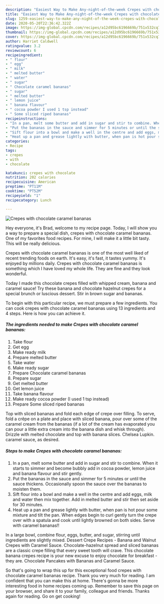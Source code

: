 ```yaml
---
description: "Easiest Way to Make Any-night-of-the-week Crepes with chocolate caramel bananas"
title: "Easiest Way to Make Any-night-of-the-week Crepes with chocolate caramel bananas"
slug: 1259-easiest-way-to-make-any-night-of-the-week-crepes-with-chocolate-caramel-bananas
date: 2020-05-20T22:36:42.322Z
image: https://img-global.cpcdn.com/recipes/a12d95bc6196669b/751x532cq70/crepes-with-chocolate-caramel-bananas-recipe-main-photo.jpg
thumbnail: https://img-global.cpcdn.com/recipes/a12d95bc6196669b/751x532cq70/crepes-with-chocolate-caramel-bananas-recipe-main-photo.jpg
cover: https://img-global.cpcdn.com/recipes/a12d95bc6196669b/751x532cq70/crepes-with-chocolate-caramel-bananas-recipe-main-photo.jpg
author: Harriet Caldwell
ratingvalue: 3.2
reviewcount: 6
recipeingredient:
- " flour"
- " egg"
- " milk"
- " melted butter"
- " water"
- " sugar"
- " Chocolate caramel bananas"
- " sugar"
- " melted butter"
- " lemon juice"
- " banana flavour"
- " cocoa powder I used 1 tsp instead"
- " Some sliced riped bananas"
recipeinstructions:
- "In a pan, melt some butter and add in sugar and stir to combine. When it starts to simmer and become bubbly add in cocoa powder, lemon juice and banana flavour and stir gently."
- "Put the bananas in the sauce and simmer for 5 minutes or until the sauce thickens. Occasionally spoon the sauce over the bananas to moisten them."
- "Sift flour into a bowl and make a well in the centre and add eggs, milk and water then mix together. Add in melted butter and stir then set aside for 30 minutes."
- "Heat up a pan and grease lightly with butter, when pan is hot pour some mixture and tilt the pan. When edges begin to curl gently turn the crepe over with a spatula and cook until lightly browned on both sides. Serve with caramel bananas!!"
categories:
- Recipe
tags:
- crepes
- with
- chocolate

katakunci: crepes with chocolate 
nutrition: 202 calories
recipecuisine: American
preptime: "PT11M"
cooktime: "PT52M"
recipeyield: "1"
recipecategory: Lunch

---
```



![Crepes with chocolate caramel bananas](https://img-global.cpcdn.com/recipes/a12d95bc6196669b/751x532cq70/crepes-with-chocolate-caramel-bananas-recipe-main-photo.jpg)

Hey everyone, it's Brad, welcome to my recipe page. Today, I will show you a way to prepare a special dish, crepes with chocolate caramel bananas. One of my favorites food recipes. For mine, I will make it a little bit tasty. This will be really delicious.

Crepes with chocolate caramel bananas is one of the most well liked of recent trending foods on earth. It's easy, it's fast, it tastes yummy. It's enjoyed by millions daily. Crepes with chocolate caramel bananas is something which I have loved my whole life. They are fine and they look wonderful.

Today I made this chocolate crepes filled with whipped cream, banana and caramel sauce! Try these banana and chocolate hazelnut crepes for a special brunch or luscious dessert. Stir in brown sugar and bananas.


To begin with this particular recipe, we must prepare a few ingredients. You can cook crepes with chocolate caramel bananas using 13 ingredients and 4 steps. Here is how you can achieve it.

<!--inarticleads1-->

##### The ingredients needed to make Crepes with chocolate caramel bananas:

1. Take  flour
1. Get  egg
1. Make ready  milk
1. Prepare  melted butter
1. Take  water
1. Make ready  sugar
1. Prepare  Chocolate caramel bananas
1. Prepare  sugar
1. Get  melted butter
1. Get  lemon juice
1. Take  banana flavour
1. Make ready  cocoa powder (I used 1 tsp instead)
1. Prepare  Some sliced riped bananas


Top with sliced bananas and fold each edge of crepe over filling. To serve, fold a crêpe on a plate and place with sliced banana, pour over some of the caramel cream from the bananas (if a lot of the cream has evaporated you can pour a little extra cream into the banana dish and whisk through). Drizzle with melted chocolate and top with banana slices. Chelsea Lupkin. caramel sauce, as desired. 

<!--inarticleads2-->

##### Steps to make Crepes with chocolate caramel bananas:

1. In a pan, melt some butter and add in sugar and stir to combine. When it starts to simmer and become bubbly add in cocoa powder, lemon juice and banana flavour and stir gently.
1. Put the bananas in the sauce and simmer for 5 minutes or until the sauce thickens. Occasionally spoon the sauce over the bananas to moisten them.
1. Sift flour into a bowl and make a well in the centre and add eggs, milk and water then mix together. Add in melted butter and stir then set aside for 30 minutes.
1. Heat up a pan and grease lightly with butter, when pan is hot pour some mixture and tilt the pan. When edges begin to curl gently turn the crepe over with a spatula and cook until lightly browned on both sides. Serve with caramel bananas!!


In a large bowl, combine flour, eggs, butter, and sugar, stirring until ingredients are slightly mixed. Dessert Crepe Recipes - Banana and Walnut Crepes with Caramel Sauce. Chocolate-hazelnut spread and sliced bananas are a classic crepe filling that every sweet tooth will crave. This chocolate banana crepes recipe is your new excuse to enjoy chocolate for breakfast - they are. Chocolate Pancakes with Bananas and Caramel Sauce. 

So that's going to wrap this up for this exceptional food crepes with chocolate caramel bananas recipe. Thank you very much for reading. I am confident that you can make this at home. There's gonna be more interesting food in home recipes coming up. Remember to save this page on your browser, and share it to your family, colleague and friends. Thanks again for reading. Go on get cooking!
